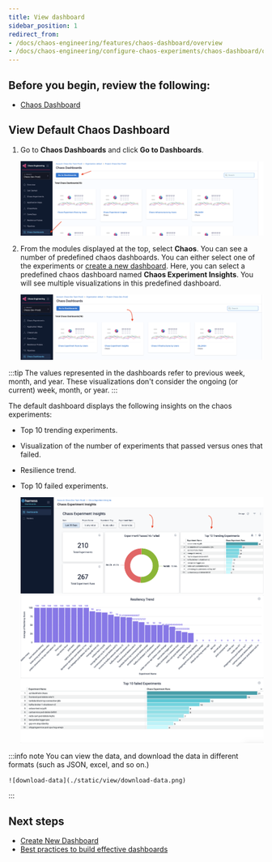 ```yaml
---
title: View dashboard
sidebar_position: 1
redirect_from:
- /docs/chaos-engineering/features/chaos-dashboard/overview
- /docs/chaos-engineering/configure-chaos-experiments/chaos-dashboard/overview
---
```


## Before you begin, review the following:

- [Chaos Dashboard](/docs/chaos-engineering/concepts/explore-features#resilience-insights)

## View Default Chaos Dashboard

1. Go to **Chaos Dashboards** and click **Go to Dashboards**.

    ![chaos-dashboard](./static/view/chaos-dashboard-intro.png)

2. From the modules displayed at the top, select **Chaos**. You can see a number of predefined chaos dashboards. You can either select one of the experiments or [create a new dashboard](/docs/chaos-engineering/use-harness-ce/dashboards/create-new). Here, you can select a predefined chaos dashboard named **Chaos Experiment Insights**. You will see multiple visualizations in this predefined dashboard.

    ![select-chaos](./static/view/select-default.png)

:::tip
The values represented in the dashboards refer to previous week, month, and year. These visualizations don't consider the ongoing (or current) week, month, or year.
:::

The default dashboard displays the following insights on the chaos experiments:
- Top 10 trending experiments.
- Visualization of the number of experiments that passed versus ones that failed.
- Resilience trend.
- Top 10 failed experiments.

    ![analysis-one](./static/view/analysis-1.png)
    ![analysis-one](./static/view/analysis-2.png)
    ![analysis-one](./static/view/analysis-3.png)

:::info note
You can view the data, and download the data in different formats (such as JSON, excel, and so on.)

    ![download-data](./static/view/download-data.png)
:::

## Next steps

- [Create New Dashboard](/docs/chaos-engineering/use-harness-ce/dashboards/create-new)
- [Best practices to build effective dashboards](/docs/platform/dashboards/dashboard-best-practices.md)